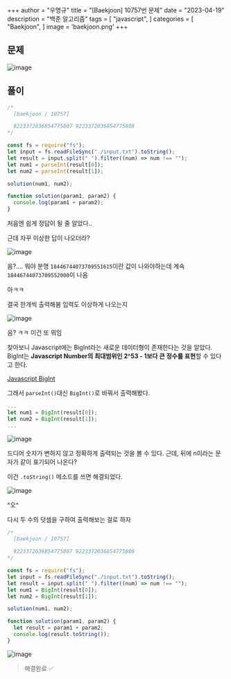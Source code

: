 +++
author = "우명규"
title = "[Baekjoon] 10757번 문제"
date = "2023-04-19"
description = "백준 알고리즘"
tags = [
    "javascript",
]
categories = [
    "Baekjoon",
]
image = 'baekjoon.png'
+++

<!--more-->

## 문제

![image](https://user-images.githubusercontent.com/67165016/233016809-15c8507d-825b-4984-9207-d5f81291ee52.png)

## 풀이

```javascript
/*
  [baekjoon / 10757]

  9223372036854775807 9223372036854775808
*/

const fs = require("fs");
let input = fs.readFileSync("./input.txt").toString();
let result = input.split(" ").filter((num) => num !== "");
let num1 = parseInt(result[0]);
let num2 = parseInt(result[1]);

solution(num1, num2);

function solution(param1, param2) {
  console.log(param1 + param2);
}
```

처음엔 쉽게 정답이 될 줄 알았다..

근데 자꾸 이상한 답이 나오더라?

![image](https://user-images.githubusercontent.com/67165016/233047039-9e91cae3-2d85-4f96-9749-9967a24ec4f6.png)

음?.... 뭐야 분명 `18446744073709551615`이란 값이 나와야하는데 계속 `18446744073709552000`이 나옴

아ㅋㅋ

결국 한개씩 출력해봄 입력도 이상하게 나오는지

![image](https://user-images.githubusercontent.com/67165016/233047556-f7da36a6-523b-4656-be58-f2e04b9aaeeb.png)

음? ㅋㅋ 이건 또 뭐임

찾아보니 Javascript에는 BigInt라는 새로운 데이터형이 존재한다는 것을 알았다. BigInt는 **Javascript Number의 최대범위인 2^53 - 1보다 큰 정수를 표현**할 수 있다고 한다.

[Javascript BigInt](https://developer.mozilla.org/ko/docs/Web/JavaScript/Reference/Global_Objects/BigInt)

그래서 `parseInt()`대신 `BigInt()`로 바꿔서 출력해봤다.

```javascript
...
let num1 = BigInt(result[0]);
let num2 = BigInt(result[1]);
...
```

![image](https://user-images.githubusercontent.com/67165016/233049643-cdc3f078-65e3-4e35-94d9-789c929c1fad.png)

드디어 숫자가 변하지 않고 정확하게 출력되는 것을 볼 수 있다. 근데, 뒤에 n이라는 문자가 같이 표기되어 나온다?

이건 `.toString()` 메소드를 쓰면 해결되었다.

![image](https://user-images.githubusercontent.com/67165016/233051533-fddd9f7f-f689-4237-bb41-9efd3e6f99e5.png)

^오^

다시 두 수의 덧셈을 구하여 출력해보는 걸로 하자

```javascript
/*
  [baekjoon / 10757]

  9223372036854775807 9223372036854775808
*/

const fs = require("fs");
let input = fs.readFileSync("./input.txt").toString();
let result = input.split(" ").filter((num) => num !== "");
let num1 = BigInt(result[0]);
let num2 = BigInt(result[1]);

solution(num1, num2);

function solution(param1, param2) {
  let result = param1 + param2;
  console.log(result.toString());
}
```

![image](https://user-images.githubusercontent.com/67165016/233051908-b5a86586-9504-4bab-8263-009383641d21.png)

> 해결완료 ✅
